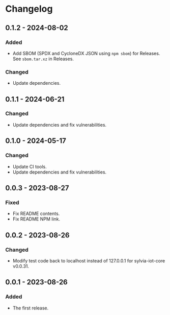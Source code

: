 # Changelog

## 0.1.2 - 2024-08-02

### Added

- Add SBOM (SPDX and CycloneDX JSON using `npm sbom`) for Releases. See `sbom.tar.xz` in Releases.

### Changed

- Update dependencies.

## 0.1.1 - 2024-06-21

### Changed

- Update dependencies and fix vulnerabilities.

## 0.1.0 - 2024-05-17

### Changed

- Update CI tools.
- Update dependencies and fix vulnerabilities.

## 0.0.3 - 2023-08-27

### Fixed

- Fix README contents.
- Fix README NPM link.

## 0.0.2 - 2023-08-26

### Changed

- Modify test code back to localhost instead of 127.0.0.1 for sylvia-iot-core v0.0.31.

## 0.0.1 - 2023-08-26

### Added

- The first release.

